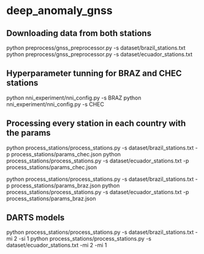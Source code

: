 # deep_anomaly_gnss

## Downloading data from both stations
python preprocess/gnss_preprocessor.py -s dataset/brazil_stations.txt
python preprocess/gnss_preprocessor.py -s dataset/ecuador_stations.txt

## Hyperparameter tunning for BRAZ and CHEC stations
python nni_experiment/nni_config.py -s BRAZ
python nni_experiment/nni_config.py -s CHEC

## Processing every station in each country with the params
python process_stations/process_stations.py -s dataset/brazil_stations.txt -p process_stations/params_chec.json
python process_stations/process_stations.py -s dataset/ecuador_stations.txt -p process_stations/params_chec.json

python process_stations/process_stations.py -s dataset/brazil_stations.txt -p process_stations/params_braz.json
python process_stations/process_stations.py -s dataset/ecuador_stations.txt -p process_stations/params_braz.json

## DARTS models

python process_stations/process_stations.py -s dataset/brazil_stations.txt -mi 2 -si 1
python process_stations/process_stations.py -s dataset/ecuador_stations.txt -mi 2 -mi 1

